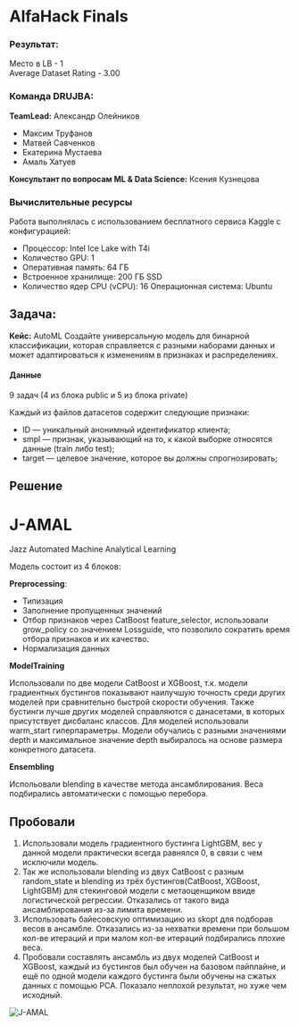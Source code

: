 # AlfaHack Finals

### Результат:
Место в LB - 1 \
Average Dataset Rating - 3.00

### Команда DRUJBA:
**TeamLead:** Александр Олейников
- Максим Труфанов
- Матвей Савченков
- Екатерина Мустаева
- Амаль Хатуев

**Консультант по вопросам ML & Data Science:** Ксения Кузнецова

### Вычислительные ресурсы
Работа выполнялась с использованием бесплатного сервиса Kaggle с конфигурацией:
- Процессор: Intel Ice Lake with T4i
- Количество GPU: 1
- Оперативная память: 64 ГБ
- Встроенное хранилище: 200 ГБ SSD
- Количество ядер CPU (vCPU): 16
 Операционная система: Ubuntu

## Задача:
**Кейс:** AutoML
Создайте универсальную модель для бинарной классификации, которая справляется с разными наборами данных и может адаптироваться к изменениям в признаках и распределениях.

#### Данные
9 задач (4 из блока public и 5 из блока private)

Каждый из файлов датасетов содержит следующие признаки:
- ID — уникальный анонимный идентификатор клиента;
- smpl — признак, указывающий на то, к какой выборке относятся данные (train либо test);
- target — целевое значение, которое вы должны спрогнозировать;

## Решение

# J-AMAL
Jazz Automated Machine Analytical Learning

Модель состоит из 4 блоков:

**Preprocessing**:
- Типизация
- Заполнение пропущенных значений
- Отбор признаков через CatBoost feature_selector, использовали grow_policy со значением Lossguide, что позволило сократить время отбора признаков и их качество.
- Нормализация данных

**ModelTraining**

Использовали по две модели CatBoost и XGBoost, т.к. модели градиентных бустингов показывают наилучшую точность среди других моделей при сравнительно быстрой скорости обучения. Также бустинги лучше других моделей справляются с данасетами, в которых присутствует дисбаланс классов. Для моделей использовали warm_start гиперпараметры. Модели обучались с разными значениями depth и максимальное значение depth выбиралось на основе размера конкретного датасета. 

**Ensembling**

Испольовали blending в качестве метода ансамблирования. Веса подбирались автоматически с помощью перебора. 


## Пробовали 
1. Использовали модель градиентного бустинга LightGBM, вес у данной модели практически всегда равнялся 0, в связи с чем исключили модель.
2. Так же использовали blending из двух CatBoost с разным random_state и blending из трёх бустингов(CatBoost, XGBoost, LightGBM) для стекинговой модели с метаоценщиком ввиде логистической регрессии. Отказались от такого вида ансамблирования из-за лимита времени.
3. Использовать байесовскую оптимизацию из skopt для подборав весов в ансамбле. Отказались из-за нехватки времени при большом кол-ве итераций и при малом кол-ве итераций подбирались плохие веса.
4. Пробовали составлять ансамбль из двух моделей CatBoost и XGBoost, каждый из бустингов был обучен на базовом пайплайне, и ещё по одной модели каждого бустинга были обучены на сжатых данных с помощью PCA. Показало неплохой результат, но хуже чем исходный.

![J-AMAL](https://github.com/user-attachments/assets/d3456271-49c5-4a75-ac4e-a81a9ac14e8f)
